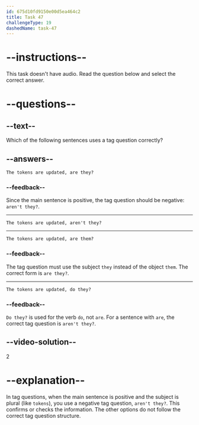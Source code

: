```yaml
---
id: 675d10fd9150e00d5ea464c2
title: Task 47
challengeType: 19
dashedName: task-47
---
```


# --instructions--

This task doesn't have audio. Read the question below and select the correct answer.

# --questions--

## --text--

Which of the following sentences uses a tag question correctly?

## --answers--

`The tokens are updated, are they?`

### --feedback--

Since the main sentence is positive, the tag question should be negative: `aren't they?`.

---

`The tokens are updated, aren't they?`

---

`The tokens are updated, are them?`

### --feedback--

The tag question must use the subject `they` instead of the object `them`. The correct form is `are they?`.

---

`The tokens are updated, do they?`

### --feedback--

`Do they?` is used for the verb `do`, not `are`. For a sentence with `are`, the correct tag question is `aren't they?`.

## --video-solution--

2

# --explanation--

In tag questions, when the main sentence is positive and the subject is plural (like `tokens`), you use a negative tag question, `aren't they?`. This confirms or checks the information. The other options do not follow the correct tag question structure.

